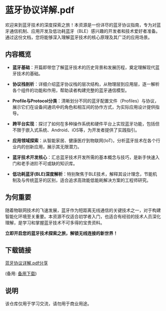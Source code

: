 # 蓝牙协议详解.pdf

欢迎来到蓝牙技术的深度探索之旅！本资源是一份详尽的蓝牙协议指南，专为对蓝牙通信机制、应用开发及低功耗蓝牙（BLE）感兴趣的开发者和技术爱好者准备。通过这份文档，您将能够深入理解蓝牙技术的核心原理及其广泛的应用场景。

## 内容概览

- **蓝牙基础**：开篇即带您了解蓝牙技术的历史背景和发展历程，奠定理解现代蓝牙技术的基础。
  
- **协议栈剖析**：详细介绍蓝牙协议栈的层次结构，从物理层到应用层，逐一解析各个组件的功能和作用，帮助读者构建完整的蓝牙通信模型。

- **Profile与Protocol分类**：清晰划分不同的蓝牙配置文件（Profiles）与协议，展示它们在设备间通讯中的角色和相互间的协作方式，为实际应用设计提供指导。

- **跨平台实现**：探讨了如何在多种操作系统和硬件平台上实现蓝牙功能，包括但不限于嵌入式系统、Android、iOS等，为开发者提供了实践指引。

- **应用领域探索**：从智能家居、健康医疗到物联网(IoT)，分析蓝牙技术在各个行业内的创新应用，展示其无限潜力。

- **蓝牙技术开发核心**：汇总蓝牙技术开发所需的基本概念与技巧，是新手快速入门和老手进阶不可或缺的知识库。

- **低功耗蓝牙(BLE)深度解析**：特别聚焦于BLE技术，解释其设计理念，节能机制及与传统蓝牙的区别，适合追求高效能低能耗解决方案的工程师研究。

## 为何重要

随着物联网技术的飞速发展，蓝牙作为短距离无线通信的关键技术之一，对于构建智能化环境至关重要。本资源不仅适合初学者入门，也适合有经验的技术人员深化理解，是学习和掌握蓝牙技术不可多得的宝贵资料。

**立即开启您的蓝牙技术探索之旅，解锁无线连接的新世界！**

## 下载链接
[蓝牙协议详解.pdf分享](https://pan.quark.cn/s/57adfd4e6711) 

(备用: [备用下载](https://pan.baidu.com/s/1LhIeM1tJT97ID5dIOpS8mQ?pwd=1234))

## 说明

该仓库仅用于学习交流，请勿用于商业用途。
